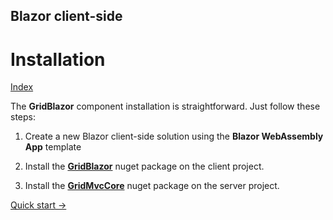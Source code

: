 ## Blazor client-side

# Installation

[Index](Documentation.md)

The **GridBlazor** component installation is straightforward. Just follow these steps:

1. Create a new Blazor client-side solution using the **Blazor WebAssembly App** template

2. Install the [**GridBlazor**](http://nuget.org/packages/GridBlazor/) nuget package on the client project.

3. Install the [**GridMvcCore**](http://nuget.org/packages/GridMvcCore/) nuget package on the server project.

[Quick start ->](Quick_start.md)